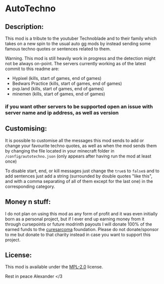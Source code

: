 # AutoTechno

## Description:

This mod is a tribute to the youtuber Technoblade and to their family which takes on a new spin to the usual auto gg mods by instead sending some famous techno quotes or sentences related to them.

Warning. This mod is still heavily work in progress and the detection might not be always on-point. The servers currently working as of the latest commit to this readme are:
- Hypixel (kills, start of games, end of games)
- Bedwars Practice (kills, start of games, end of games)
- pvp.land (kills, start of games, end of games)
- minemen (kills, start of games, end of games)

### if you want other servers to be supported open an issue with server name and ip address, as well as version

## Customising:

It is possible to customise all the messages this mod sends to add or change your favourite techno quotes, as well as when the mod sends them by changing the file located in your minecraft folder in `/config/autotechno.json` (only appears after having run the mod at least once)

To disable start, end, or kill messages just change the `true`s to `false`s and to add sentences just add a string (surrounded by double quotes "like this", and with a comma separating of all of them except for the last one) in the corresponding category.


## Money n stuff:

I do not plan on using this mod as any form of profit and it was even initially born as a personal project, but if I ever end up earning money from it through cursepoints or future modrinth payouts I will donate 100% of the earned funds to the [curesarcoma](https://www.curesarcoma.org/) foundation. Please do not donate/sponsor to me but donate to that charity instead in case you want to support this project.

## License:

This mod is available under the [MPL-2.0](LICENSE.txt) license.


Rest in peace Alexander </3
